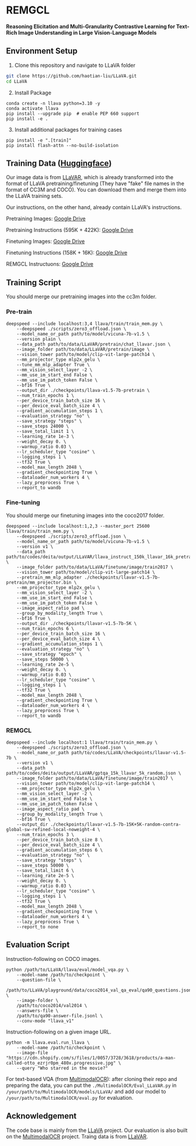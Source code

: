 # REMGCL

**Reasoning Elicitation and Multi-Granularity Contrastive Learning for Text-Rich Image Understanding in Large Vision-Language Models**

## Environment Setup

1. Clone this repository and navigate to LLaVA folder
```bash
git clone https://github.com/haotian-liu/LLaVA.git
cd LLaVA
```

2. Install Package
```Shell
conda create -n llava python=3.10 -y
conda activate llava
pip install --upgrade pip  # enable PEP 660 support
pip install -e .
```

3. Install additional packages for training cases
```
pip install -e ".[train]"
pip install flash-attn --no-build-isolation
```

## Training Data ([Huggingface](https://huggingface.co/datasets/SALT-NLP/LLaVAR))

Our image data is from [LLaVAR](https://github.com/SALT-NLP/LLaVAR), which is already transformed into the format of LLaVA pretraining/finetuning (They have "fake" file names in the format of CC3M and COCO). You can download them and merge them into the LLaVA training sets.

Our instructions, on the other hand, already contain LLaVA's instructions.

Pretraining Images: [Google Drive](https://drive.google.com/file/d/1zWpqnAcaG_dUwkJJUvP9FH9zq__c-ODY/view?usp=sharing)

Pretraining Instructions (595K + 422K): [Google Drive](https://drive.google.com/file/d/1_GCHFwrPGjp-9tZlDBwVkdz-L1ymchKY/view?usp=sharing)

Finetuning Images: [Google Drive](https://drive.google.com/file/d/1Ms7OCjcFQ18Whmujszpc9bTp0Jy0Dye4/view?usp=sharing)

Finetuning Instructions (158K + 16K): [Google Drive](https://drive.google.com/file/d/1ISdKOV1wwVkLHf5FNutctpOBa-CmNRFv/view?usp=sharing)

REMGCL Instructuons: [Google Drive](https://drive.google.com/file/d/1K41VSx6gyvLLZ-WQVegFZ0oXufTKMKgI/view?usp=sharing)


## Training Script

You should merge our pretraining images into the cc3m folder.

### Pre-train

```Shell
deepspeed --include localhost:3,4 llava/train/train_mem.py \
    --deepspeed ./scripts/zero3_offload.json \
    --model_name_or_path path/to/model/vicuna-7b-v1.5 \
    --version plain \
    --data_path path/to/data/LLaVAR/pretrain/chat_llavar.json \
    --image_folder path/to/data/LLaVAR/pretrain/image \
    --vision_tower path/to/model/clip-vit-large-patch14 \
    --mm_projector_type mlp2x_gelu \
    --tune_mm_mlp_adapter True \
    --mm_vision_select_layer -2 \
    --mm_use_im_start_end False \
    --mm_use_im_patch_token False \
    --bf16 True \
    --output_dir ./checkpoints/llava-v1.5-7b-pretrain \
    --num_train_epochs 1 \
    --per_device_train_batch_size 16 \
    --per_device_eval_batch_size 4 \
    --gradient_accumulation_steps 1 \
    --evaluation_strategy "no" \
    --save_strategy "steps" \
    --save_steps 24000 \
    --save_total_limit 1 \
    --learning_rate 1e-3 \
    --weight_decay 0. \
    --warmup_ratio 0.03 \
    --lr_scheduler_type "cosine" \
    --logging_steps 1 \
    --tf32 True \
    --model_max_length 2048 \
    --gradient_checkpointing True \
    --dataloader_num_workers 4 \
    --lazy_preprocess True \
    --report_to wandb
```

### Fine-tuning
You should merge our finetuning images into the coco2017 folder.


```Shell
deepspeed --include localhost:1,2,3 --master_port 25600 llava/train/train_mem.py \
    --deepspeed ./scripts/zero3_offload.json \
    --model_name_or_path path/to/model/vicuna-7b-v1.5 \
    --version v1 \
    --data_path path/to/codes/deita/output/LLaVAR/llava_instruct_150k_llavar_16k_pretrain_1of16.json \
    --image_folder path/to/data/LLaVA/finetune/image/train2017 \
    --vision_tower path/to/model/clip-vit-large-patch14 \
    --pretrain_mm_mlp_adapter ./checkpoints/llavar-v1.5-7b-pretrain/mm_projector.bin \
    --mm_projector_type mlp2x_gelu \
    --mm_vision_select_layer -2 \
    --mm_use_im_start_end False \
    --mm_use_im_patch_token False \
    --image_aspect_ratio pad \
    --group_by_modality_length True \
    --bf16 True \
    --output_dir ./checkpoints/llavar-v1.5-7b-5K \
    --num_train_epochs 6 \
    --per_device_train_batch_size 16 \
    --per_device_eval_batch_size 4 \
    --gradient_accumulation_steps 1 \
    --evaluation_strategy "no" \
    --save_strategy "epoch" \
    --save_steps 50000 \
    --learning_rate 2e-5 \
    --weight_decay 0. \
    --warmup_ratio 0.03 \
    --lr_scheduler_type "cosine" \
    --logging_steps 1 \
    --tf32 True \
    --model_max_length 2048 \
    --gradient_checkpointing True \
    --dataloader_num_workers 4 \
    --lazy_preprocess True \
    --report_to wandb
```

### REMGCL
```Shell
deepspeed --include localhost:1 llava/train/train_mem.py \
    --deepspeed ./scripts/zero3_offload.json \
    --model_name_or_path path/to/codes/LLaVA/checkpoints/llavar-v1.5-7b \
    --version v1 \
    --data_path path/to/codes/deita/output/LLaVAR/gptqa_15k_llavar_5k_random.json \
    --image_folder path/to/data/LLaVA/finetune/image/train2017 \
    --vision_tower path/to/model/clip-vit-large-patch14 \
    --mm_projector_type mlp2x_gelu \
    --mm_vision_select_layer -2 \
    --mm_use_im_start_end False \
    --mm_use_im_patch_token False \
    --image_aspect_ratio pad \
    --group_by_modality_length True \
    --bf16 True \
    --output_dir ./checkpoints/llavar-v1.5-7b-15K+5K-random-contra-global-sw-refined-local-noweight-4 \
    --num_train_epochs 3 \
    --per_device_train_batch_size 8 \
    --per_device_eval_batch_size 4 \
    --gradient_accumulation_steps 6 \
    --evaluation_strategy "no" \
    --save_strategy "steps" \
    --save_steps 50000 \
    --save_total_limit 6 \
    --learning_rate 2e-5 \
    --weight_decay 0. \
    --warmup_ratio 0.03 \
    --lr_scheduler_type "cosine" \
    --logging_steps 1 \
    --tf32 True \
    --model_max_length 2048 \
    --gradient_checkpointing True \
    --dataloader_num_workers 4 \
    --lazy_preprocess True \
    --report_to none
```

## Evaluation Script

Instruction-following on COCO images.

```
python /path/to/LLaVA/llava/eval/model_vqa.py \
    --model-name /path/to/checkpoint \
    --question-file \
    /path/to/LLaVA/playground/data/coco2014_val_qa_eval/qa90_questions.jsonl \
    --image-folder \
    /path/to/coco2014/val2014 \
    --answers-file \
    /path/to/qa90-answer-file.jsonl \
    --conv-mode "llava_v1"
```

Instruction-following on a given image URL.
```
python -m llava.eval.run_llava \
    --model-name /path/to/checkpoint \
    --image-file "https://cdn.shopify.com/s/files/1/0057/3728/3618/products/a-man-called-otto_ezrjr0pm_480x.progressive.jpg" \
    --query "Who starred in the movie?"
```

For text-based VQA (from [MultimodalOCR](https://github.com/Yuliang-Liu/MultimodalOCR)): after cloning their repo and preparing the data, you can put the `./MultimodalOCR/Eval_LLaVAR.py` in `/your/path/to/MultimodalOCR/models/LLaVA/` and add our model to `/your/path/to/MultimodalOCR/eval.py` for evaluation.


## Acknowledgement
The code base is mainly from the [LLaVA](https://github.com/haotian-liu/LLaVA) project. Our evaluation is also built on the [MultimodalOCR](https://github.com/Yuliang-Liu/MultimodalOCR) project. Traing data is from [LLaVAR](https://github.com/SALT-NLP/LLaVAR).